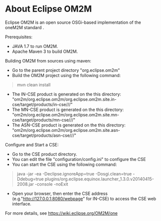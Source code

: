 About Eclipse OM2M
==================

Eclipse OM2M is an open source OSGi-based implementation of the oneM2M standard .

Prerequisites:
* JAVA 1.7 to run OM2M.
* Apache Maven 3 to build OM2M.

Building OM2M from sources using maven:
* Go to the parent project directory "org.eclipse.om2m"
* Build the OM2M project using the following command:
 > mvn clean install
* The IN-CSE product is generated on the this directory: "om2m/org.eclipse.om2m/org.eclipse.om2m.site.in-cse/target/products/in-cse/<os>/<ws>/<arch>"
* The MN-CSE product is generated on the this directory: "om2m/org.eclipse.om2m/org.eclipse.om2m.site.mn-cse/target/products/mn-cse/<os>/<ws>/<arch>"
* The ASN-CSE product is generated on the this directory: "om2m/org.eclipse.om2m/org.eclipse.om2m.site.asn-cse/target/products/asn-cse/<os>/<ws>/<arch>"

Configure and Start a CSE:
* Go to the CSE product directory.
* You can edit the file "configuration/config.ini" to configure the CSE
* You can start the CSE using the following command:
> java -jar -ea -Declipse.ignoreApp=true -Dosgi.clean=true -Ddebug=true plugins/org.eclipse.equinox.launcher_1.3.0.v20140415-2008.jar -console -noExit
* Open your browser, then enter the CSE address (e.g."http://127.0.0.1:8080/webpage" for IN-CSE) to access the CSE web interface.

For more details, see https://wiki.eclipse.org/OM2M/one
